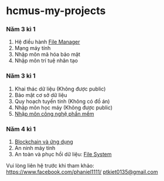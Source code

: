 # hcmus-my-projects
### Năm 3 kì 1
1. Hệ điều hành [File Manager](https://github.com/phaniel1111/FileManager)
2. Mạng máy tính
3. Nhập môn mã hóa bảo mật
4. Nhập môn trí tuệ nhân tạo
### Năm 3 kì 1
1. Khai thác dữ liệu (Không được public)
2. Bảo mật cơ sở dữ liệu
3. Quy hoạch tuyến tính (Không có đồ án)
4. Nhập môn học máy (Không được public)
5. [Nhập môn công nghệ phần mềm](https://github.com/phaniel1111/student-tracker)
### Năm 4 kì 1
1. [Blockchain và ứng dụng](https://github.com/phaniel1111/Proposal-Dapp)
2. An ninh máy tính
3. An toàn và phục hồi dữ liệu: [File System](https://github.com/phaniel1111/FileSystem)

Vui lòng liên hệ trước khi tham khảo:
https://www.facebook.com/phaniel1111/
ptkiet0135@gmail.com
